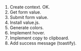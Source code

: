 1. Create context. OK.
2. Get form value.
3. Submit form value.
4. Install value.js.
5. Generate colors.
6. Implement hover.
7. Implement copy to clipboard.
8. Add success message (toastify).
